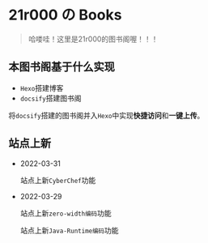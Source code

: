 # 21r000 の Books

> 哈喽哇！这里是21r000的图书阁喔！！！



## 本图书阁基于什么实现

- `Hexo`搭建博客
- `docsify`搭建图书阁

将`docsify`搭建的图书阁并入`Hexo`中实现**快捷访问**和**一键上传**。



## 站点上新

- 2022-03-31

  站点上新`CyberChef`功能

- 2022-03-29

  站点上新`zero-width编码`功能

  站点上新`Java-Runtime编码`功能
